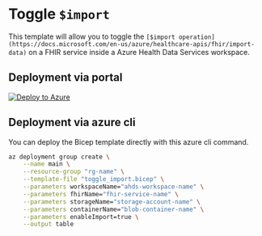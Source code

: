 # Toggle `$import`

This template will allow you to toggle the `[$import operation](https://docs.microsoft.com/en-us/azure/healthcare-apis/fhir/import-data)` on a FHIR service inside a Azure Health Data Services workspace. 

## Deployment via portal

[![Deploy to Azure](https://aka.ms/deploytoazurebutton)](https://portal.azure.com/#create/Microsoft.Template/uri/https%3A%2F%2Fraw.githubusercontent.com%2Fmikaelweave%2Fazure-health-scripts%2Fmain%2Ffhir-import-toggle%2Ftoggle_import.json)

## Deployment via azure cli

You can deploy the Bicep template directly with this azure cli command.

```sh
az deployment group create \
    --name main \
    --resource-group "rg-name" \
    --template-file "toggle_import.bicep" \
    --parameters workspaceName="ahds-workspace-name" \
    --parameters fhirName="fhir-service-name" \
    --parameters storageName="storage-account-name" \
    --parameters containerName="blob-container-name" \
    --parameters enableImport=true \
    --output table
```
